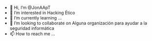- 👋 Hi, I’m @JonAApT
- 👀 I’m interested in Hacking Ético 
- 🌱 I’m currently learning ...
- 💞️ I’m looking to collaborate on Alguna organización para ayudar a la seguridad informática 
- 📫 How to reach me ...

<!---
JonAApT/JonAApT is a ✨ special ✨ repository because its `README.md` (this file) appears on your GitHub profile.
You can click the Preview link to take a look at your changes.
--->
